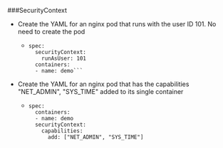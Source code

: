 ###SecurityContext
* Create the YAML for an nginx pod that runs with the user ID 101. No need to create the pod
  * ```
    spec:
      securityContext:
        runAsUser: 101  
      containers:
      - name: demo```
* Create the YAML for an nginx pod that has the capabilities "NET_ADMIN", "SYS_TIME" added to its single container
  * ```
    spec:
      containers:
      - name: demo
      securityContext:
        capabilities:
          add: ["NET_ADMIN", "SYS_TIME"]
    ```